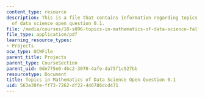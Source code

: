 ```yaml
---
content_type: resource
description: This is a file that contains information regarding topics in mathematics
  of data science open question 0.1.
file: /media/courses/18-s096-topics-in-mathematics-of-data-science-fall-2015/563e30feff737262df22446786dcd471_MIT18_S096F15_Open0.1.pdf
file_type: application/pdf
learning_resource_types:
- Projects
ocw_type: OCWFile
parent_title: Projects
parent_type: CourseSection
parent_uid: 0de775e0-4bc2-3070-4afe-da75f1c927bb
resourcetype: Document
title: Topics in Mathematics of Data Science Open Question 0.1
uid: 563e30fe-ff73-7262-df22-446786dcd471
---
```

